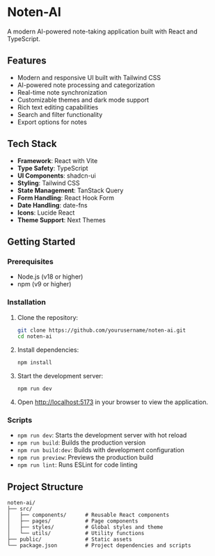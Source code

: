# Noten-AI

A modern AI-powered note-taking application built with React and TypeScript.

## Features

- Modern and responsive UI built with Tailwind CSS
- AI-powered note processing and categorization
- Real-time note synchronization
- Customizable themes and dark mode support
- Rich text editing capabilities
- Search and filter functionality
- Export options for notes

## Tech Stack

- **Framework**: React with Vite
- **Type Safety**: TypeScript
- **UI Components**: shadcn-ui
- **Styling**: Tailwind CSS
- **State Management**: TanStack Query
- **Form Handling**: React Hook Form
- **Date Handling**: date-fns
- **Icons**: Lucide React
- **Theme Support**: Next Themes

## Getting Started

### Prerequisites

- Node.js (v18 or higher)
- npm (v9 or higher)

### Installation

1. Clone the repository:
   ```bash
   git clone https://github.com/yourusername/noten-ai.git
   cd noten-ai
   ```

2. Install dependencies:
   ```bash
   npm install
   ```

3. Start the development server:
   ```bash
   npm run dev
   ```

4. Open [http://localhost:5173](http://localhost:5173) in your browser to view the application.

### Scripts

- `npm run dev`: Starts the development server with hot reload
- `npm run build`: Builds the production version
- `npm run build:dev`: Builds with development configuration
- `npm run preview`: Previews the production build
- `npm run lint`: Runs ESLint for code linting

## Project Structure

```
noten-ai/
├── src/
│   ├── components/      # Reusable React components
│   ├── pages/           # Page components
│   ├── styles/          # Global styles and theme
│   └── utils/           # Utility functions
├── public/              # Static assets
└── package.json         # Project dependencies and scripts
```
